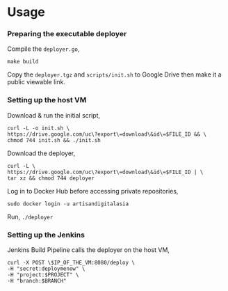 # Usage

### Preparing the executable deployer

Compile the `deployer.go`,

```
make build
```

Copy the `deployer.tgz` and `scripts/init.sh` to Google Drive then make it a public viewable link.

### Setting up the host VM

Download & run the initial script,

```
curl -L -o init.sh \
https://drive.google.com/uc\?export\=download\&id\=$FILE_ID && \
chmod 744 init.sh && ./init.sh
```

Download the deployer,

```
curl -L \
https://drive.google.com/uc\?export\=download\&id\=$FILE_ID | \
tar xz && chmod 744 deployer
```

Log in to Docker Hub before accessing private repositories,

```
sudo docker login -u artisandigitalasia
```

Run, `./deployer`

### Setting up the Jenkins

Jenkins Build Pipeline calls the deployer on the host VM,

```
curl -X POST \$IP_OF_THE_VM:8080/deploy \
-H "secret:deploymenow" \
-H "project:$PROJECT" \
-H "branch:$BRANCH"
```
